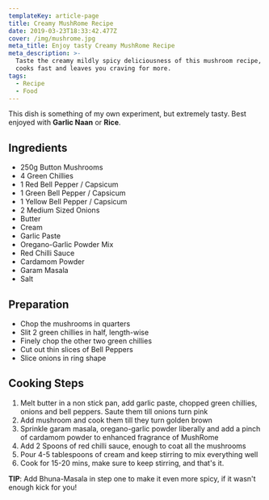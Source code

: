 ```yaml
---
templateKey: article-page
title: Creamy MushRome Recipe
date: 2019-03-23T18:33:42.477Z
cover: /img/mushrome.jpg
meta_title: Enjoy tasty Creamy MushRome Recipe
meta_description: >-
  Taste the creamy mildly spicy deliciousness of this mushroom recipe, that
  cooks fast and leaves you craving for more.
tags:
  - Recipe
  - Food
---
```

This dish is something of my own experiment, but extremely tasty. Best enjoyed with **Garlic Naan** or **Rice**.

## Ingredients

* 250g Button Mushrooms
* 4 Green Chillies
* 1 Red Bell Pepper / Capsicum
* 1 Green Bell Pepper / Capsicum
* 1 Yellow Bell Pepper / Capsicum
* 2 Medium Sized Onions
* Butter
* Cream
* Garlic Paste
* Oregano-Garlic Powder Mix
* Red Chilli Sauce
* Cardamom Powder
* Garam Masala
* Salt

## Preparation

* Chop the mushrooms in quarters
* Slit 2 green chillies in half, length-wise
* Finely chop the other two green chillies
* Cut out thin slices of Bell Peppers
* Slice onions in ring shape

## Cooking Steps

1. Melt butter in a non stick pan, add garlic paste, chopped green chillies, onions and bell peppers. Saute them till onions turn pink
2. Add mushroom and cook them till they turn golden brown
3. Sprinkle garam masala, oregano-garlic powder liberally and add a pinch of cardamom powder to enhanced fragrance of MushRome
4. Add 2 Spoons of red chilli sauce, enough to coat all the mushrooms
5. Pour 4-5 tablespoons of cream and keep stirring to mix everything well
6. Cook for 15-20 mins, make sure to keep stirring, and that's it.

**TIP**: Add Bhuna-Masala in step one to make it even more spicy, if it wasn't enough kick for you!
